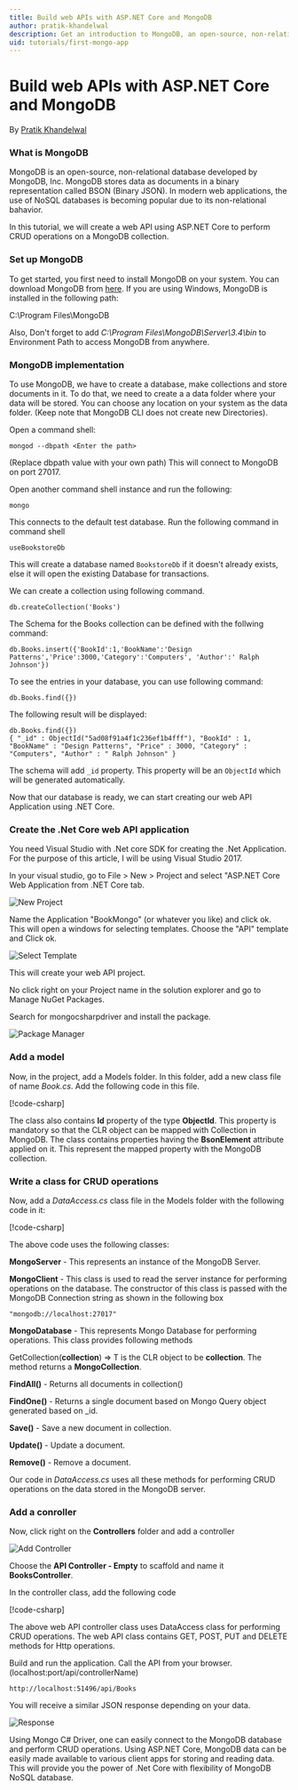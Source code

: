 ```yaml
---
title: Build web APIs with ASP.NET Core and MongoDB
author: pratik-khandelwal
description: Get an introduction to MongoDB, an open-source, non-relational database and how to build APIs using MongoDBand ASP.NET Core.
uid: tutorials/first-mongo-app
---
```

# Build web APIs with ASP.NET Core and MongoDB

By [Pratik Khandelwal](https://twitter.com/K2Prk)

### What is MongoDB

MongoDB is an open-source, non-relational database developed by MongoDB, Inc. MongoDB stores data as documents in a binary representation called BSON (Binary JSON). In modern web applications, the use of NoSQL databases is becoming popular due to its non-relational bahavior.

In this tutorial, we will create a web API using ASP.NET Core to perform CRUD operations on a MongoDB collection.

### Set up MongoDB

To get started, you first need to install MongoDB on your system. You can download MongoDB from [here]('https://docs.mongodb.com/manual/administration/install-community/'). If you are using Windows, MongoDB is installed in the following path:

C:\Program Files\MongoDB

Also, Don't forget to add *C:\Program Files\MongoDB\Server\3.4\bin* to Environment Path to access MongoDB from anywhere.

### MongoDB implementation

To use MongoDB, we have to create a database, make collections and store documents in it. To do that, we need to create a a data folder where your data will be stored. You can choose any location on your system as the data folder. (Keep note that MongoDB CLI does not create new Directories).

Open a command shell:

```console
mongod --dbpath <Enter the path>
```

(Replace dbpath value with your own path) This will connect to MongoDB on port 27017.

Open another command shell instance and run the following:	

```console
mongo
```

This connects to the default test database. Run the following command in command shell

```console
useBookstoreDb
```

This will create a database named `BookstoreDb` if it doesn't already exists, else it will open the existing Database for transactions.

We can create a collection using following command.

```console
db.createCollection('Books')
```

The Schema for the Books collection can be defined with the follwing command:

```console
db.Books.insert({'BookId':1,'BookName':'Design Patterns','Price':3000,'Category':'Computers', 'Author':' Ralph Johnson'})
```

To see the entries in your database, you can use following command:

```console
db.Books.find({})
```

The following result will be displayed:

```console
db.Books.find({})
{ "_id" : ObjectId("5ad08f91a4f1c236ef1b4fff"), "BookId" : 1, "BookName" : "Design Patterns", "Price" : 3000, "Category" : "Computers", "Author" : " Ralph Johnson" }
```

The schema will add `_id` property. This property will be an `ObjectId` which will be generated automatically.

Now that our database is ready, we can start creating our web API Application using .NET Core.

### Create the .Net Core web API application

You need Visual Studio with .Net core SDK for creating the .Net Application. For the purpose of this article, I will be using Visual Studio 2017.

In your visual studio, go to File > New > Project and select "ASP.NET Core Web Application from .NET Core tab.

![New Project](_static/newProject.png)

Name the Application "BookMongo" (or whatever you like) and click ok. This will open a windows for selecting templates. Choose the "API" template and Click ok.

![Select Template](_static/apiTemplate.png)

This will create your web API project.

No click right on your Project name in the solution explorer and go to Manage NuGet Packages.

Search for mongocsharpdriver and install the package.

![Package Manager](_static/packageManager.png)

### Add a model

Now, in the project, add a Models folder. In this folder, add a new class file of name *Book.cs*. Add the following code in this file.

[!code-csharp[](~/tutorials/first-mongo-app/sample/BookstoreAPI/Models/Book.cs?name=snippet_1)]

The class also contains **Id** property of the type **ObjectId**. This property is mandatory so that the CLR object can be mapped with Collection in MongoDB. The class contains properties having the **BsonElement** attribute applied on it. This represent the mapped property with the MongoDB collection.

### Write a class for CRUD operations

Now, add a *DataAccess.cs* class file in the Models folder with the following code in it:

[!code-csharp[](~/tutorials/first-mongo-app/sample/BookstoreAPI/Models/DataAccess.cs?name=snippet_1)]

The above code uses the following classes:

**MongoServer** - This represents an instance of the MongoDB Server.

**MongoClient** - This class is used to read the server instance for performing operations on the database. The constructor of this class is passed with the MongoDB Connection string as shown in the following box

```console
"mongodb://localhost:27017"
```

**MongoDatabase** - This represents Mongo Database for performing operations. This class provides following methods

GetCollection<T>(**collection**) => T is the CLR object to be **collection**. The method returns a **MongoCollection**.

**FindAll()** - Returns all documents in collection()

**FindOne()** - Returns a single document based on Mongo Query object generated based on _id.

**Save()** - Save a new document in collection.

**Update()** - Update a document.

**Remove()** - Remove a document.

Our code in *DataAccess.cs* uses all these methods for performing CRUD operations on the data stored in the MongoDB server.

### Add a conroller

Now, click right on the **Controllers** folder and add a controller

![Add Controller](_static/addController.png)

Choose the **API Controller - Empty** to scaffold and name it **BooksController**.

In the controller class, add the following code

[!code-csharp[](~/tutorials/first-mongo-app/sample/BookstoreAPI/Controllers/BooksController.cs?name=snippet_1)]

The above web API controller class uses DataAccess class for performing CRUD operations. The web API class contains GET, POST, PUT and DELETE methods for Http operations.

Build and run the application. Call the API from your browser. 
(localhost:port/api/controllerName)

```console
http://localhost:51496/api/Books
```

You will receive a similar JSON response depending on your data.

![Response](_static/jsonResponse.png)

Using Mongo C# Driver, one can easily connect to the MongoDB database and perform CRUD operations. Using ASP.NET Core, MongoDB data can be easily made available to various client apps for storing and reading data. This will provide you the power of .Net Core with flexibility of MongoDB NoSQL database.


